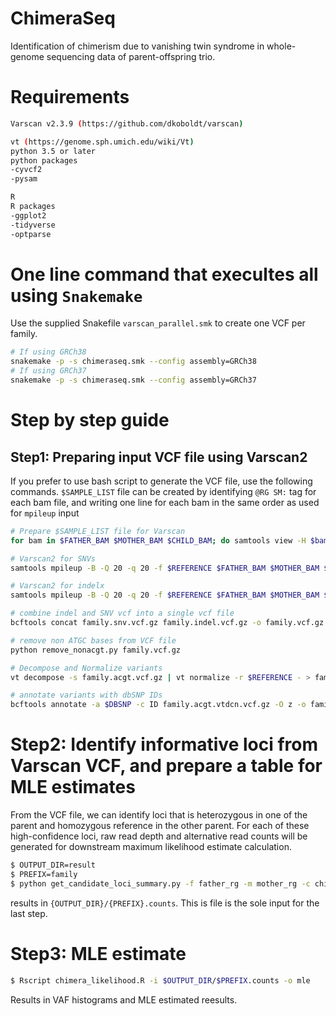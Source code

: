 # ChimeraSeq
Identification of chimerism due to vanishing twin syndrome in whole-genome sequencing data of parent-offspring trio. 


# Requirements
```bash
Varscan v2.3.9 (https://github.com/dkoboldt/varscan)

vt (https://genome.sph.umich.edu/wiki/Vt)
python 3.5 or later
python packages
-cyvcf2
-pysam

R
R packages
-ggplot2
-tidyverse
-optparse
```
# One line command that execultes all using `Snakemake`
Use the supplied Snakefile `varscan_parallel.smk` to create one VCF per family. 
```bash
# If using GRCh38
snakemake -p -s chimeraseq.smk --config assembly=GRCh38
# If using GRCh37
snakemake -p -s chimeraseq.smk --config assembly=GRCh37
```
# Step by step guide
## Step1: Preparing input VCF file using Varscan2

If you prefer to use bash script to generate the VCF file, use the following commands. `$SAMPLE_LIST` file can be created by identifying `@RG SM:` tag for each bam file, and writing one line for each bam in the same order as used for `mpileup` input

```bash
# Prepare $SAMPLE_LIST file for Varscan
for bam in $FATHER_BAM $MOTHER_BAM $CHILD_BAM; do samtools view -H $bam  | grep '^@RG' | sed 's/.*SM://' | awk -F '\t' '{print $1}' >> $SAMPLE_LIST; done

# Varscan2 for SNVs
samtools mpileup -B -Q 20 -q 20 -f $REFERENCE $FATHER_BAM $MOTHER_BAM $CHILD_BAM | java -jar VarScan.v2.3.9.jar mpileup2snp --min-coverage 10 --mean-reads2 2  --min-var-freq 0.01 --p-value 0.99 --output-vcf --strand-filter 1 --vcf-sample-list $SAMPLE_LIST > family.snv.vcf; bgzip family.snv.vcf; tabix -p vcf family.snv.vcf.gz

# Varscan2 for indelx
samtools mpileup -B -Q 20 -q 20 -f $REFERENCE $FATHER_BAM $MOTHER_BAM $CHILD_BAM | java -jar VarScan.v2.3.9.jar mpileup2indel --min-coverage 10 --mean-reads2 2  --min-var-freq 0.01 --p-value 0.99 --output-vcf --strand-filter 1 --vcf-sample-list $SAMPLE_LIST > family.indel.vcf; bgzip family.indel.vcf; tabix -p vcf family.indel.vcf.gz

# combine indel and SNV vcf into a single vcf file
bcftools concat family.snv.vcf.gz family.indel.vcf.gz -o family.vcf.gz -O z -a 

# remove non ATGC bases from VCF file
python remove_nonacgt.py family.vcf.gz 

# Decompose and Normalize variants
vt decompose -s family.acgt.vcf.gz | vt normalize -r $REFERENCE - > family.acgt.vtdcn.vcf; bgzip family.acgt.vtdcn.vcf; tabix -p vcf family.acgt.vtdcn.vcf.gz

# annotate variants with dbSNP IDs
bcftools annotate -a $DBSNP -c ID family.acgt.vtdcn.vcf.gz -O z -o family.acgt.vtdcn.dbsnpa.vcf.gz

```

# Step2: Identify informative loci from Varscan VCF, and prepare a table for MLE estimates
From the VCF file, we can identify loci that is heterozygous in one of the parent and homozygous reference in the other parent. For each of these high-confidence loci, raw read depth and alternative read counts will be generated for downstream maximum likelihood estimate calculation. 

```bash
$ OUTPUT_DIR=result
$ PREFIX=family
$ python get_candidate_loci_summary.py -f father_rg -m mother_rg -c child_rg -o $OUTPUT_DIR -p $PREFIX
```
results in `{OUTPUT_DIR}/{PREFIX}.counts`. This is file is the sole input for the last step. 


# Step3: MLE estimate
```bash
$ Rscript chimera_likelihood.R -i $OUTPUT_DIR/$PREFIX.counts -o mle
```
Results in VAF histograms and MLE estimated reesults. 



